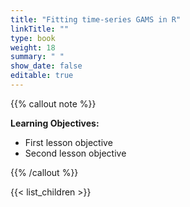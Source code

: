 ```yaml
---
title: "Fitting time-series GAMS in R"
linkTitle: ""
type: book
weight: 18
summary: " "
show_date: false
editable: true
---
```


{{% callout note %}}

**Learning Objectives:**
* First lesson objective
* Second lesson objective

{{% /callout %}}

{{< list_children >}}
